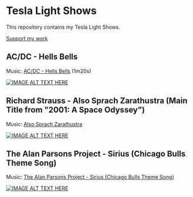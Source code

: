 # Tesla Light Shows

This repository contains my Tesla Light Shows.

[Support my work](https://www.paypal.com/paypalme/floriandagefoerde)

## AC/DC - Hells Bells
Music: [AC/DC - Hells Bells](https://music.youtube.com/watch?v=GL56LY6fE0E) (1m20s)

[![IMAGE ALT TEXT HERE](https://img.youtube.com/vi/Y1woGTcoJ5s/0.jpg)](https://www.youtube.com/watch?v=Y1woGTcoJ5s)

## Richard Strauss - Also Sprach Zarathustra (Main Title from "2001: A Space Odyssey")
Music: [Also Sprach Zarathustra](https://music.youtube.com/watch?v=zUo42oZSxgw)

[![IMAGE ALT TEXT HERE](https://img.youtube.com/vi/fFvtk3J46cw/0.jpg)](https://www.youtube.com/watch?v=fFvtk3J46cw)

## The Alan Parsons Project - Sirius (Chicago Bulls Theme Song)
Music: [The Alan Parsons Project - Sirius (Chicago Bulls Theme Song)](https://music.youtube.com/watch?v=UywKZcH_Wk0)

[![IMAGE ALT TEXT HERE](https://img.youtube.com/vi/TfZJQYLJDIw/0.jpg)](https://www.youtube.com/watch?v=TfZJQYLJDIw)
